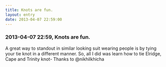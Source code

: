 ```yaml
---
title: Knots are fun.
layout: entry
date: 2013-04-07 22:59:00
---
```

### 2013-04-07 22:59, Knots are fun. 

A great way to standout in similar looking suit wearing people is by tying your tie knot in a different manner. So, all I did was learn how to tie Elridge, Cape and Trinity knot- Thanks to @nikhilkhicha 
